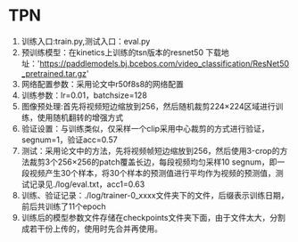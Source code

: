 # TPN

1. 训练入口:train.py,测试入口：eval.py
2. 预训练模型：在kinetics上训练的tsn版本的resnet50
  下载地址：'https://paddlemodels.bj.bcebos.com/video_classification/ResNet50_pretrained.tar.gz'
3. 网络配置参数：采用论文中r50f8s8的网络配置
4. 训练参数：lr=0.01，batchsize=128
5. 图像预处理:首先将视频短边缩放到256，然后随机裁剪224×224区域进行训练，使用随机翻转的增强方式
6. 验证设置：与训练类似，仅采样一个clip采用中心裁剪的方式进行验证，segnum=1，验证acc=0.57
7. 测试：采用论文中的方法，先将视频帧短边缩放到256，然后使用3-crop的方法裁剪3个256×256的patch覆盖长边，每段视频均匀采样10 segnum，即一段视频产生30个样本，将30个样本的预测值进行平均作为视频的预测值，测试记录见./log/eval.txt，acc1=0.63
8. 训练、验证记录：./log/trainer-0_xxxx文件夹下的文件，后缀表示训练日期，前后共训练了11个epoch
9. 训练后的模型参数文件存储在checkpoints文件夹下面，由于文件太大，分割成若干份上传的，使用时先合并再使用。